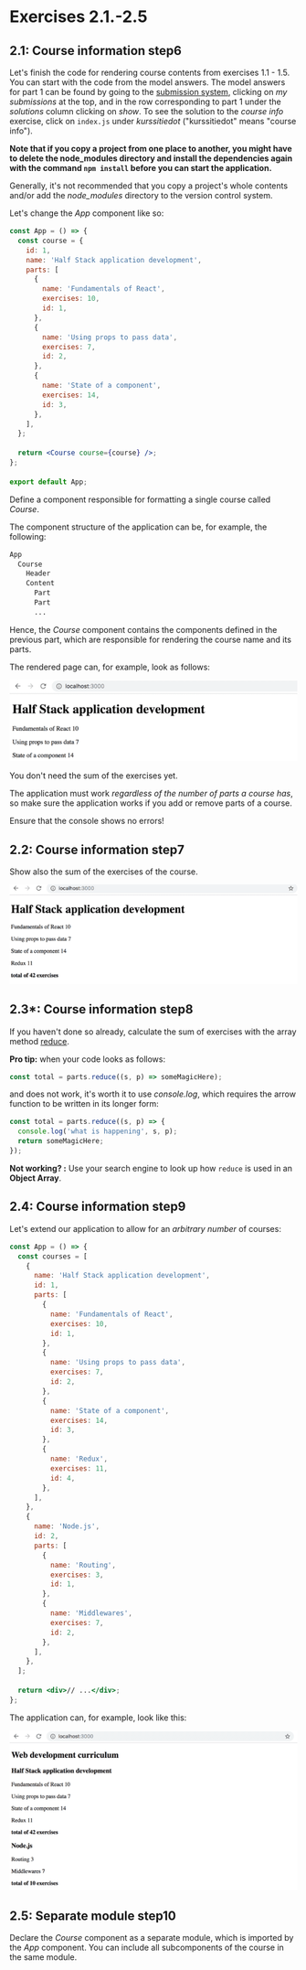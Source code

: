 # Exercises 2.1.-2.5

## 2.1: Course information step6

Let's finish the code for rendering course contents from exercises 1.1 - 1.5. You can start with the code from the model answers. The model answers for part 1 can be found by going to the [submission system](https://studies.cs.helsinki.fi/stats/courses/fullstackopen), clicking on _my submissions_ at the top, and in the row corresponding to part 1 under the _solutions_ column clicking on _show_. To see the solution to the _course info_ exercise, click on `index.js` under _kurssitiedot_ ("kurssitiedot" means "course info").

**Note that if you copy a project from one place to another, you might have to delete the node_modules directory and install the dependencies again with the command `npm install` before you can start the application.**

Generally, it's not recommended that you copy a project's whole contents and/or add the _node_modules_ directory to the version control system.

Let's change the _App_ component like so:

```jsx
const App = () => {
  const course = {
    id: 1,
    name: 'Half Stack application development',
    parts: [
      {
        name: 'Fundamentals of React',
        exercises: 10,
        id: 1,
      },
      {
        name: 'Using props to pass data',
        exercises: 7,
        id: 2,
      },
      {
        name: 'State of a component',
        exercises: 14,
        id: 3,
      },
    ],
  };

  return <Course course={course} />;
};

export default App;
```

Define a component responsible for formatting a single course called _Course_.

The component structure of the application can be, for example, the following:

```bash
App
  Course
    Header
    Content
      Part
      Part
      ...
```

Hence, the _Course_ component contains the components defined in the previous part, which are responsible for rendering the course name and its parts.

The rendered page can, for example, look as follows:

![courseinfo1](./assets/courseinfo1.png)

You don't need the sum of the exercises yet.

The application must work _regardless of the number of parts a course has_, so make sure the application works if you add or remove parts of a course.

Ensure that the console shows no errors!

## 2.2: Course information step7

Show also the sum of the exercises of the course.

![courseinfo2](./assets/courseinfo2.png)

## 2.3\*: Course information step8

If you haven't done so already, calculate the sum of exercises with the array method [reduce](https://developer.mozilla.org/en-US/docs/Web/JavaScript/Reference/Global_Objects/Array/Reduce).

**Pro tip:** when your code looks as follows:

```jsx
const total = parts.reduce((s, p) => someMagicHere);
```

and does not work, it's worth it to use _console.log_, which requires the arrow function to be written in its longer form:

```jsx
const total = parts.reduce((s, p) => {
  console.log('what is happening', s, p);
  return someMagicHere;
});
```

**Not working? :** Use your search engine to look up how `reduce` is used in an **Object Array**.

## 2.4: Course information step9

Let's extend our application to allow for an _arbitrary number_ of courses:

```jsx
const App = () => {
  const courses = [
    {
      name: 'Half Stack application development',
      id: 1,
      parts: [
        {
          name: 'Fundamentals of React',
          exercises: 10,
          id: 1,
        },
        {
          name: 'Using props to pass data',
          exercises: 7,
          id: 2,
        },
        {
          name: 'State of a component',
          exercises: 14,
          id: 3,
        },
        {
          name: 'Redux',
          exercises: 11,
          id: 4,
        },
      ],
    },
    {
      name: 'Node.js',
      id: 2,
      parts: [
        {
          name: 'Routing',
          exercises: 3,
          id: 1,
        },
        {
          name: 'Middlewares',
          exercises: 7,
          id: 2,
        },
      ],
    },
  ];

  return <div>// ...</div>;
};
```

The application can, for example, look like this:

![courseinfo3](./assets/courseinfo3.png)

## 2.5: Separate module step10

Declare the _Course_ component as a separate module, which is imported by the _App_ component. You can include all subcomponents of the course in the same module.
